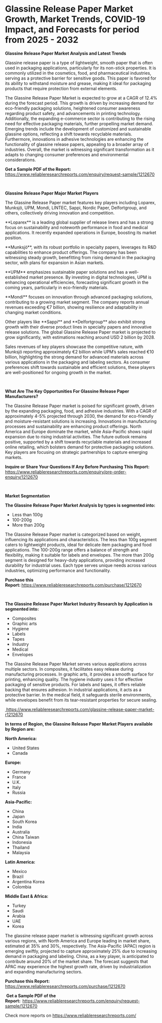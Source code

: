 <p><h1>Glassine Release Paper Market Growth, Market Trends, COVID-19 Impact, and Forecasts for period from 2025 - 2032</h1></p><p><strong>Glassine Release Paper Market Analysis and Latest Trends</strong></p>
<p><p>Glassine release paper is a type of lightweight, smooth paper that is often used in packaging applications, particularly for its non-stick properties. It is commonly utilized in the cosmetics, food, and pharmaceutical industries, serving as a protective barrier for sensitive goods. This paper is favored for its ability to withstand moisture and grease, making it ideal for packaging products that require protection from external elements.</p><p>The Glassine Release Paper Market is expected to grow at a CAGR of 12.4% during the forecast period. This growth is driven by increasing demand for eco-friendly packaging solutions, heightened consumer awareness regarding product safety, and advancements in printing technology. Additionally, the expanding e-commerce sector is contributing to the rising need for effective packaging materials, further propelling market demand. Emerging trends include the development of customized and sustainable glassine options, reflecting a shift towards recyclable materials. Furthermore, innovations in adhesive technologies are enhancing the functionality of glassine release papers, appealing to a broader array of industries. Overall, the market is witnessing significant transformation as it adapts to changing consumer preferences and environmental considerations.</p></p>
<p><strong>Get a Sample PDF of the Report:&nbsp;</strong> <a href="https://www.reliableresearchreports.com/enquiry/request-sample/1212670?utm_campaign=2251&utm_medium=2&utm_source=Github&utm_content=ia&utm_term=24032025&utm_id=glassine-release-paper">https://www.reliableresearchreports.com/enquiry/request-sample/1212670</a></p>
<p>&nbsp;</p>
<p><strong>Glassine Release Paper Major Market Players</strong></p>
<p><p>The Glassine Release Paper market features key players including Loparex, Munksjö, UPM, Mondi, LINTEC, Sappi, Nordic Paper, Delfortgroup, and others, collectively driving innovation and competition. </p><p>**Loparex** is a leading global supplier of release liners and has a strong focus on sustainability and noteworth performance in food and medical applications. It recently expanded operations in Europe, boosting its market position. </p><p>**Munksjö**, with its robust portfolio in specialty papers, leverages its R&D capabilities to enhance product offerings. The company has been witnessing steady growth, benefitting from rising demand in the packaging sector, with plans for expansion in Asian markets. </p><p>**UPM** emphasizes sustainable paper solutions and has a well-established market presence. By investing in digital technologies, UPM is enhancing operational efficiencies, forecasting significant growth in the coming years, particularly in eco-friendly materials.</p><p>**Mondi** focuses on innovation through advanced packaging solutions, contributing to a growing market segment. The company reports annual revenues exceeding €7 billion, showing resilience and adaptability in changing market conditions.</p><p>Other players like **Sappi** and **Delfortgroup** also exhibit strong growth with their diverse product lines in specialty papers and innovative release solutions. The global Glassine Release Paper market is projected to grow significantly, with estimations reaching around USD 2 billion by 2028.</p><p>Sales revenues of key players showcase the competitive nature, with Munksjö reporting approximately €2 billion while UPM’s sales reached €10 billion, highlighting the strong demand for advanced materials across various applications in the packaging and labeling sectors. As consumer preferences shift towards sustainable and efficient solutions, these players are well-positioned for ongoing growth in the market.</p></p>
<p>&nbsp;</p>
<p><strong>What Are The Key Opportunities For Glassine Release Paper Manufacturers?</strong></p>
<p><p>The Glassine Release Paper market is poised for significant growth, driven by the expanding packaging, food, and adhesive industries. With a CAGR of approximately 4-5% projected through 2030, the demand for eco-friendly and moisture-resistant solutions is increasing. Innovations in manufacturing processes and sustainability are enhancing product offerings. North America and Europe dominate the market, while Asia-Pacific shows rapid expansion due to rising industrial activities. The future outlook remains positive, supported by a shift towards recyclable materials and increased online retailing, which bolsters demand for protective packaging solutions. Key players are focusing on strategic partnerships to capture emerging markets.</p></p>
<p><strong>Inquire or Share Your Questions If Any Before Purchasing This Report:</strong> <a href="https://www.reliableresearchreports.com/enquiry/pre-order-enquiry/1212670?utm_campaign=2251&utm_medium=2&utm_source=Github&utm_content=ia&utm_term=24032025&utm_id=glassine-release-paper">https://www.reliableresearchreports.com/enquiry/pre-order-enquiry/1212670</a></p>
<p>&nbsp;</p>
<p><strong>Market Segmentation</strong></p>
<p><strong>The Glassine Release Paper Market Analysis by types is segmented into:</strong></p>
<p><ul><li>Less than 100g</li><li>100-200g</li><li>More than 200g</li></ul></p>
<p><p>The Glassine Release Paper market is categorized based on weight, influencing its applications and characteristics. The less than 100g segment caters to lightweight products, ideal for delicate item packaging and food applications. The 100-200g range offers a balance of strength and flexibility, making it suitable for labels and envelopes. The more than 200g segment is designed for heavy-duty applications, providing increased durability for industrial uses. Each type serves unique needs across various industries, optimizing performance and functionality.</p></p>
<p><strong>Purchase this Report:&nbsp;</strong><a href="https://www.reliableresearchreports.com/purchase/1212670?utm_campaign=2251&utm_medium=2&utm_source=Github&utm_content=ia&utm_term=24032025&utm_id=glassine-release-paper">https://www.reliableresearchreports.com/purchase/1212670</a></p>
<p>&nbsp;</p>
<p><strong>The Glassine Release Paper Market Industry Research by Application is segmented into:</strong></p>
<p><ul><li>Composites</li><li>Graphic arts</li><li>Hygiene</li><li>Labels</li><li>Tapes</li><li>Industry</li><li>Medical</li><li>Envelopes</li></ul></p>
<p><p>The Glassine Release Paper Market serves various applications across multiple sectors. In composites, it facilitates easy release during manufacturing processes. In graphic arts, it provides a smooth surface for printing, enhancing quality. The hygiene industry uses it for effective packaging of sensitive products. For labels and tapes, it offers reliable backing that ensures adhesion. In industrial applications, it acts as a protective barrier. In the medical field, it safeguards sterile environments, while envelopes benefit from its tear-resistant properties for secure sealing.</p></p>
<p><a href="https://www.reliableresearchreports.com/glassine-release-paper-market-r1212670?utm_campaign=2251&utm_medium=2&utm_source=Github&utm_content=ia&utm_term=24032025&utm_id=glassine-release-paper">&nbsp;https://www.reliableresearchreports.com/glassine-release-paper-market-r1212670</a></p>
<p><strong>In terms of Region, the Glassine Release Paper Market Players available by Region are:</strong></p>
<p>
    <p> <strong> North America: </strong>
        <ul>
            <li>United States</li>
            <li>Canada</li>
        </ul>
        </p> 
    <p> <strong> Europe: </strong>
        <ul>
            <li>Germany</li>
            <li>France</li>
            <li>U.K.</li>
            <li>Italy</li>
            <li>Russia</li>
        </ul>
        </p> 
    <p> <strong> Asia-Pacific: </strong>
        <ul>
            <li>China</li>
            <li>Japan</li>
            <li>South Korea</li>
            <li>India</li>
            <li>Australia</li>
            <li>China Taiwan</li>
            <li>Indonesia</li>
            <li>Thailand</li>
            <li>Malaysia</li>
        </ul>
        </p> 
    <p> <strong> Latin America: </strong>
        <ul>
            <li>Mexico</li>
            <li>Brazil</li>
            <li>Argentina Korea</li>
            <li>Colombia</li>
        </ul>
        </p> 
    <p> <strong> Middle East & Africa: </strong>
        <ul>
            <li>Turkey</li>
            <li>Saudi</li>
            <li>Arabia</li>
            <li>UAE</li>
            <li>Korea</li>
        </ul>
    </p>
    </p>
<p><p>The glassine release paper market is witnessing significant growth across various regions, with North America and Europe leading in market share, estimated at 35% and 30%, respectively. The Asia-Pacific (APAC) region is emerging swiftly, projected to capture approximately 25% due to increasing demand in packaging and labeling. China, as a key player, is anticipated to contribute around 20% of the market share. The forecast suggests that APAC may experience the highest growth rate, driven by industrialization and expanding manufacturing sectors.</p></p>
<p><strong>Purchase this Report: </strong><a href="https://www.reliableresearchreports.com/purchase/1212670?utm_campaign=2251&utm_medium=2&utm_source=Github&utm_content=ia&utm_term=24032025&utm_id=glassine-release-paper">https://www.reliableresearchreports.com/purchase/1212670</a></p>
<p>&nbsp;<strong>Get a Sample PDF of the Report:&nbsp;&nbsp;</strong><a href="https://www.reliableresearchreports.com/enquiry/request-sample/1212670?utm_campaign=2251&utm_medium=2&utm_source=Github&utm_content=ia&utm_term=24032025&utm_id=glassine-release-paper">https://www.reliableresearchreports.com/enquiry/request-sample/1212670</a></p>
<p><strong></strong></p>
<p>Check more reports on <a href="https://www.reliableresearchreports.com/?utm_campaign=2251&utm_medium=2&utm_source=Github&utm_content=ia&utm_term=24032025&utm_id=glassine-release-paper">https://www.reliableresearchreports.com/</a></p>